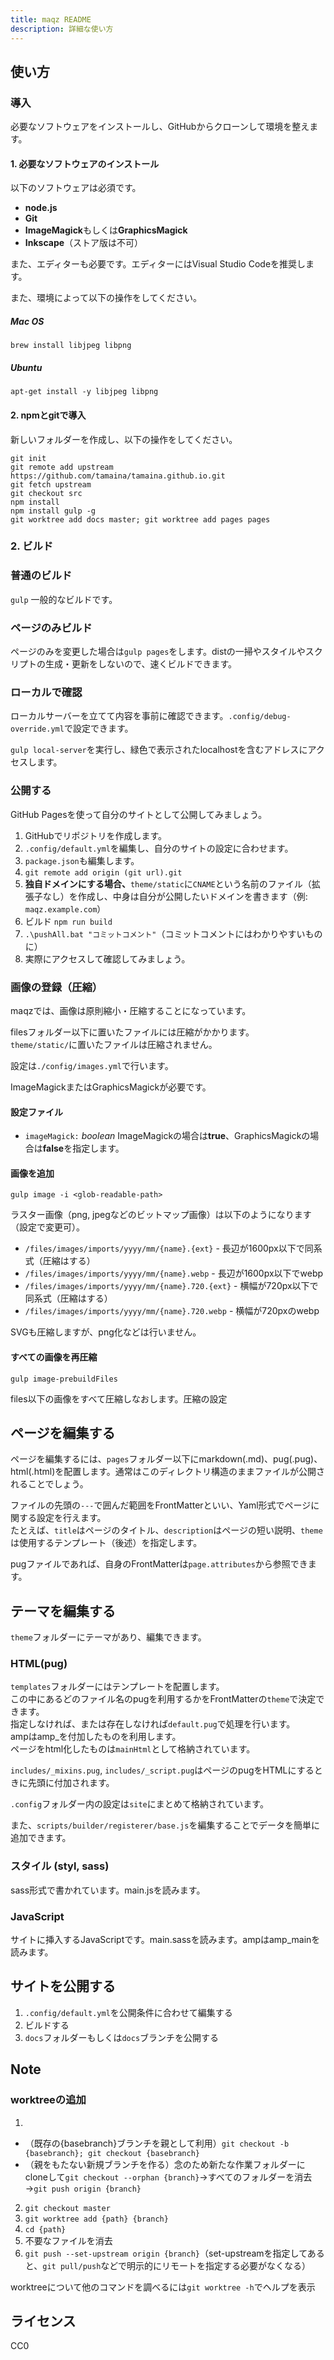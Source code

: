 ```yaml
---
title: maqz README
description: 詳細な使い方
---
```

## 使い方
### 導入
必要なソフトウェアをインストールし、GitHubからクローンして環境を整えます。

#### 1. 必要なソフトウェアのインストール
以下のソフトウェアは必須です。

- **node.js**
- **Git**
- **ImageMagick**もしくは**GraphicsMagick**
- **Inkscape**（ストア版は不可）

また、エディターも必要です。エディターにはVisual Studio Codeを推奨します。

また、環境によって以下の操作をしてください。

##### Mac OS
```
brew install libjpeg libpng
```

##### Ubuntu
```
apt-get install -y libjpeg libpng
```

#### 2. npmとgitで導入
新しいフォルダーを作成し、以下の操作をしてください。

```
git init
git remote add upstream https://github.com/tamaina/tamaina.github.io.git
git fetch upstream
git checkout src
npm install
npm install gulp -g
git worktree add docs master; git worktree add pages pages
```

### 2. ビルド

### 普通のビルド
`gulp`
一般的なビルドです。

### ページのみビルド
ページのみを変更した場合は`gulp pages`をします。distの一掃やスタイルやスクリプトの生成・更新をしないので、速くビルドできます。

### ローカルで確認
ローカルサーバーを立てて内容を事前に確認できます。`.config/debug-override.yml`で設定できます。

`gulp local-server`を実行し、緑色で表示されたlocalhostを含むアドレスにアクセスします。

### 公開する
GitHub Pagesを使って自分のサイトとして公開してみましょう。

1. GitHubでリポジトリを作成します。
2. `.config/default.yml`を編集し、自分のサイトの設定に合わせます。 
3. `package.json`も編集します。
4. `git remote add origin (git url).git`
5. **独自ドメインにする場合、**`theme/static`に`CNAME`という名前のファイル（拡張子なし）を作成し、中身は自分が公開したいドメインを書きます（例: `maqz.example.com`）
6. ビルド `npm run build`
7. `.\pushAll.bat "コミットコメント"`（コミットコメントにはわかりやすいものに）
8. 実際にアクセスして確認してみましょう。 

### 画像の登録（圧縮）
maqzでは、画像は原則縮小・圧縮することになっています。

filesフォルダー以下に置いたファイルには圧縮がかかります。  
`theme/static/`に置いたファイルは圧縮されません。

設定は`./config/images.yml`で行います。

ImageMagickまたはGraphicsMagickが必要です。  

#### 設定ファイル
- `imageMagick:` *boolean*
  ImageMagickの場合は**true**、GraphicsMagickの場合は**false**を指定します。

#### 画像を追加
```
gulp image -i <glob-readable-path>
```

ラスター画像（png, jpegなどのビットマップ画像）は以下のようになります（設定で変更可）。  
- `/files/images/imports/yyyy/mm/{name}.{ext}` - 長辺が1600px以下で同系式（圧縮はする）
- `/files/images/imports/yyyy/mm/{name}.webp` - 長辺が1600px以下でwebp
- `/files/images/imports/yyyy/mm/{name}.720.{ext}` - 横幅が720px以下で同系式（圧縮はする）
- `/files/images/imports/yyyy/mm/{name}.720.webp` - 横幅が720pxのwebp

SVGも圧縮しますが、png化などは行いません。

#### すべての画像を再圧縮
```
gulp image-prebuildFiles
```

files以下の画像をすべて圧縮しなおします。圧縮の設定

## ページを編集する
ページを編集するには、`pages`フォルダー以下にmarkdown(.md)、pug(.pug)、html(.html)を配置します。通常はこのディレクトリ構造のままファイルが公開されることでしょう。

ファイルの先頭の`---`で囲んだ範囲をFrontMatterといい、Yaml形式でページに関する設定を行えます。  
たとえば、`title`はページのタイトル、`description`はページの短い説明、`theme`は使用するテンプレート（後述）を指定します。

pugファイルであれば、自身のFrontMatterは`page.attributes`から参照できます。

## テーマを編集する
`theme`フォルダーにテーマがあり、編集できます。

### HTML(pug)
`templates`フォルダーにはテンプレートを配置します。  
この中にあるどのファイル名のpugを利用するかをFrontMatterの`theme`で決定できます。  
指定しなければ、または存在しなければ`default.pug`で処理を行います。  
ampはamp_を付加したものを利用します。  
ページをhtml化したものは`mainHtml`として格納されています。

`includes/_mixins.pug`, `includes/_script.pug`はページのpugをHTMLにするときに先頭に付加されます。

`.config`フォルダー内の設定は`site`にまとめて格納されています。

また、`scripts/builder/registerer/base.js`を編集することでデータを簡単に追加できます。

### スタイル (styl, sass)
sass形式で書かれています。main.jsを読みます。

### JavaScript
サイトに挿入するJavaScriptです。main.sassを読みます。ampはamp_mainを読みます。

## サイトを公開する
1. `.config/default.yml`を公開条件に合わせて編集する
2. ビルドする
3. `docs`フォルダーもしくは`docs`ブランチを公開する


## Note

### worktreeの追加

1. 
  * （既存の{basebranch}ブランチを親として利用）`git checkout -b {basebranch}; git checkout {basebranch}`
  * （親をもたない新規ブランチを作る）念のため新たな作業フォルダーにcloneして`git checkout --orphan {branch}`→すべてのフォルダーを消去→`git push origin {branch}`
2. `git checkout master`
2. `git worktree add {path} {branch}`
3. `cd {path}`
4. 不要なファイルを消去
5. `git push --set-upstream origin {branch}`（set-upstreamを指定してあると、`git pull/push`などで明示的にリモートを指定する必要がなくなる）

worktreeについて他のコマンドを調べるには`git worktree -h`でヘルプを表示

## ライセンス
CC0
